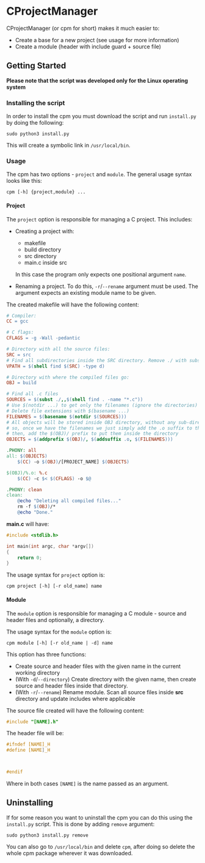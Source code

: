 # CProjectManager
CProjectManager (or cpm for short) makes it much easier to:
* Create a base for a new project (see usage for more information)
* Create a module (header with include guard + source file)

## Getting Started
**Please note that the script was developed only for the Linux operating system**
### Installing the script
In order to install the cpm you must download the script and run `install.py` by doing the following:
```
sudo python3 install.py
```
This will create a symbolic link in `/usr/local/bin`.

### Usage
The cpm has two options - `project` and `module`. The general usage syntax looks like this:
```
cpm [-h] {project,module} ...
```
#### Project
The `project` option is responsible for managing a C project. This includes:
* Creating a project with:
    * makefile
    * build directory
    * src directory
    * main.c inside src
    
    In this case the program only expects one positional argument `name`.
* Renaming a project. To do this, `-r`/`--rename` argument must be used. The argument expects an existing module name to be given.

The created makefile will have the following content:
```makefile
# Compiler:
CC = gcc

# C flags:
CFLAGS = -g -Wall -pedantic

# Directory with all the source files:
SRC = src
# Find all subdirectories inside the SRC directory. Remove ./ with subst.
VPATH = $(shell find $(SRC) -type d)

# Directory with where the compiled files go:
OBJ = build

# Find all .c files
SOURCES = $(subst ./,,$(shell find . -name "*.c"))
# Use $(notdir ...) to get only the filenames (ignore the directories)
# Delete file extensions with $(basename ...)
FILENAMES = $(basename $(notdir $(SOURCES)))
# All objects will be stored inside OBJ directory, without any sub-directories
# so, once we have the filenames we just simply add the .o suffix to them
# then, add the $(OBJ)/ prefix to put them inside the directory
OBJECTS = $(addprefix $(OBJ)/, $(addsuffix .o, $(FILENAMES)))

.PHONY: all
all: $(OBJECTS)
	$(CC) -o $(OBJ)/[PROJECT_NAME] $(OBJECTS)

$(OBJ)/%.o: %.c
	$(CC) -c $< $(CFLAGS) -o $@

.PHONY: clean
clean:
	@echo "Deleting all compiled files..."
	rm -f $(OBJ)/*
	@echo "Done."
```
**main.c** will have:
```c
#include <stdlib.h>

int main(int argc, char *argv[])
{
    return 0;
}
```
The usage syntax for `project` option is:
```
cpm project [-h] [-r old_name] name
```
#### Module
The `module` option is responsible for managing a C module - source and header files and optionally, a directory. 

The usage syntax for the `module` option is:
```
cpm module [-h] [-r old_name | -d] name
```
This option has three functions:
* Create source and header files with the given name in the current working directory
* (With `-d`/`--directory`) Create directory with the given name, then create source and header files inside that directory.
* (With `-r`/`--rename`) Rename module. Scan all source files inside **src** directory and update includes where applicable

The source file created will have the following content:
```c
#include "[NAME].h"

```
The header file will be:
```c
#ifndef [NAME]_H
#define [NAME]_H



#endif
```
Where in both cases `[NAME]` is the name passed as an argument.
## Uninstalling
If for some reason you want to uninstall the cpm you can do this using the `install.py` script. 
This is done by adding `remove` argument:
```
sudo python3 install.py remove
```
You can also go to `/usr/local/bin` and delete `cpm`, after doing so delete the whole cpm package wherever it was 
downloaded.
